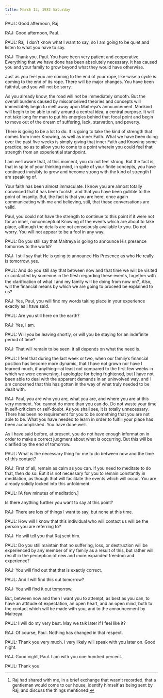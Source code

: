 ```yaml
---
title: March 13, 1982 Saturday 
---
```


PAUL: Good afternoon, Raj.

RAJ: Good afternoon, Paul.

PAUL: Raj, I don’t know what I want to say, so I am going to be quiet and
listen to what you have to say.

RAJ: Thank you, Paul. You have been very patient and cooperative. Everything
that we have done has been absolutely necessary. It has caused you and your
family to grow beyond what they would have otherwise.

Just as you feel you are coming to the end of your rope, like-wise a cycle is
coming to the end of its rope. There will be major changes. You have been
faithful, and you will not be sorry.

As you already know, the road will not be immediately smooth. But the overall
burdens caused by misconceived theories and concepts will immediately begin to
melt away upon Maitreya’s announcement. Mankind will begin to be able to rally
around a central idea, a central purpose. It will not take long for man to put
his energies behind that focal point and begin to move out of the dream of
suffering, lack, starvation, and poverty.

There is going to be a lot to do. It is going to take the kind of strength that
comes from inner Knowing, as well as inner Faith. What we have been doing over
the past five weeks is simply giving that inner Faith and Knowing some
practice, so as to allow you to come to a point wherein you could feel that
strength from an experiential standpoint.

I am well aware that, at this moment, you do not feel strong. But the fact is,
that in spite of your thinking mind, in spite of your finite concepts, you have
continued invisibly to grow and become strong with the kind of strength I am
speaking of.

Your faith has been almost immaculate. I know you are almost totally convinced
that it has been foolish, and that you have been gullible to the point of
insanity. But, the fact is that you are here, once again communicating with me
and believing, still, that these conversations are valid.

Paul, you could not have the strength to continue to this point if it were not
for an inner, nonconceptual Knowing of the events which are about to take
place, although the details are not consciously available to you. Do not worry.
You will not appear to be a fool in any way.

PAUL: Do you still say that Maitreya is going to announce His presence tomorrow
to the world?

RAJ: I still say that He is going to announce His Presence as who He really is
tomorrow, yes.

PAUL: And do you still say that between now and that time we will be visited or
contacted by someone in the flesh regarding these events, together with the
clarification of what I and my family will be doing from now on?[^1] Also, will
the financial means by which we are going to proceed be explained to us?

RAJ: Yes, Paul, you will find my words taking place in your experience exactly
as I have said.

PAUL: Are you still here on the earth?

RAJ: Yes, I am.

PAUL: Will you be leaving shortly, or will you be staying for an indefinite
period of time?

RAJ: That will remain to be seen. it all depends on what the need is.

PAUL: I feel that during the last week or two, when our family’s financial
position has become more dynamic, that I have not grown nor have I learned
much, if anything—at least not compared to the first few weeks in which we were
conversing. I apologize for being frightened, but I have not been able to deal
with the apparent demands in an uninvolved way, and I am concerned that this
has gotten in the way of what truly needed to be dealt with.

RAJ: Paul, you are who you are, what you are, and where you are at this very
moment. You cannot do more than you can do. Do not waste your time in
self-criticism or self-doubt. As you shall see, it is totally unnecessary.
There has been no requirement for you to be something that you are not able to
be. What you have needed to learn in order to fulfill your place has been
accomplished. You have done well.

As I have said before, at present, you do not have enough information in order
to make a correct judgment about what is occurring. But this will be clarified
by the end of tomorrow.

PAUL: What is the necessary thing for me to do between now and the time of this
contact?

RAJ: First of all, remain as calm as you can. If you need to meditate to do
that, then do so. But it is not necessary for you to remain constantly in
meditation, as though that will facilitate the events which will occur. You are
already solidly locked into this unfoldment.

PAUL: [A few minutes of meditation.]

Is there anything further you want to say at this point?

RAJ: There are lots of things I want to say, but none at this time.

PAUL: How will I know that this individual who will contact us will be the
person you are referring to?

RAJ: He will tell you that Raj sent him.

PAUL: Do you still maintain that no suffering, loss, or destruction will be
experienced by any member of my family as a result of this, but rather will
result in the perception of new and more expanded freedom and experience?

RAJ: You will find out that that is exactly correct.

PAUL: And I will find this out tomorrow?

RAJ: You will find it out tomorrow.

But, between now and then I want you to attempt, as best as you can, to have an
attitude of expectation, an open heart, and an open mind, both to the contact
which will be made with you, and to the announcement by Maitreya.

PAUL: I will do my very best. May we talk later if I feel like it?

RAJ: Of course, Paul. Nothing has changed in that respect.

PAUL: Thank you very much. I very likely will speak with you later on. Good
night.

RAJ: Good night, Paul. I am with you one hundred percent.

PAUL: Thank you.

[^1]: Raj had shared with me, in a brief exchange that wasn’t
recorded, that a gentleman would come to our house, identify himself as being
sent by Raj, and discuss the things mentioned.

